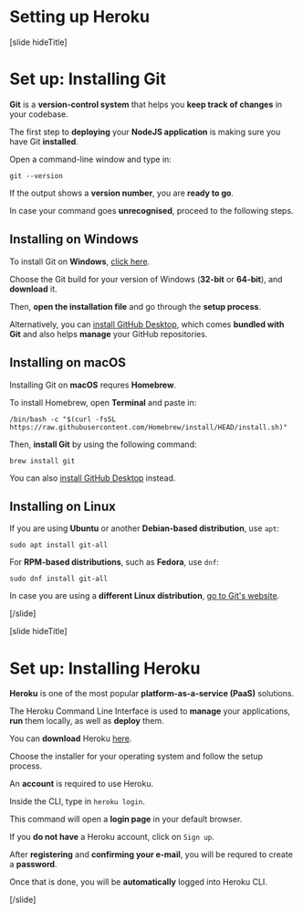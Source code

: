 # Setting up Heroku

[slide hideTitle]

# Set up: Installing Git

**Git** is a **version-control system** that helps you **keep track of changes** in your codebase.

The first step to **deploying** your **NodeJS application** is making sure you have Git **installed**.

Open a command\-line window and type in:

`git --version`

If the output shows a **version number**, you are **ready to go**.

In case your command goes **unrecognised**, proceed to the following steps.

## Installing on Windows

To install Git on **Windows**, [click here](https://git-scm.com/download/win).

Choose the Git build for your version of Windows (**32-bit** or **64-bit**), and **download** it.

Then, **open the installation file** and go through the **setup process**.

Alternatively, you can [install GitHub Desktop](https://desktop.github.com/), which comes **bundled with Git** and also helps **manage** your GitHub repositories.

## Installing on macOS

Installing Git on **macOS** requres **Homebrew**.

To install Homebrew, open **Terminal** and paste in:

`/bin/bash -c "$(curl -fsSL https://raw.githubusercontent.com/Homebrew/install/HEAD/install.sh)"`

Then, **install Git** by using the following command:

`brew install git`

You can also [install GitHub Desktop](https://desktop.github.com/) instead.

## Installing on Linux

If you are using **Ubuntu** or another **Debian-based distribution**, use `apt`:

`sudo apt install git-all`

For **RPM-based distributions**, such as **Fedora**, use `dnf`:

`sudo dnf install git-all`

In case you are using a **different Linux distribution**, [go to Git's website](https://git-scm.com/download/linux).

[/slide]


[slide hideTitle]

#  Set up: Installing Heroku

**Heroku** is one of the most popular **platform-as-a-service (PaaS)** solutions.

The Heroku Command Line Interface is used to **manage** your applications, **run** them locally, as well as **deploy** them.

You can **download** Heroku [here](https://devcenter.heroku.com/articles/getting-started-with-nodejs#set-up
).

Choose the installer for your operating system and follow the setup process.

An **account** is required to use Heroku.

Inside the CLI, type in `heroku login`.

This command will open a **login page** in your default browser.

If you **do not have** a Heroku account, click on `Sign up`.

After **registering** and **confirming your e-mail**, you will be requred to create a **password**.

Once that is done, you will be **automatically** logged into Heroku CLI.

[/slide]